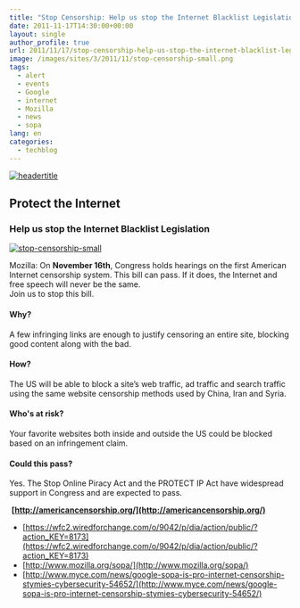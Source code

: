 ```yaml
---
title: "Stop Censorship: Help us stop the Internet Blacklist Legislation"
date: 2011-11-17T14:30:00+00:00
layout: single
author_profile: true
url: 2011/11/17/stop-censorship-help-us-stop-the-internet-blacklist-legislation/
image: /images/sites/3/2011/11/stop-censorship-small.png
tags:
  - alert
  - events
  - Google
  - internet
  - Mozilla
  - news
  - sopa
lang: en
categories: 
  - techblog
---
```

[![headertitle](/images/2011/11/headertitle.png)](http://americancensorship.org/)

## Protect the Internet

### Help us stop the Internet Blacklist Legislation

[![stop-censorship-small](/images/2011/11/stop-censorship-small.png)](http://www.mozilla.org/sopa/)

Mozilla: On **November 16th**, Congress holds hearings on the first American Internet censorship system. This bill can pass. If it does, the Internet and free speech will never be the same.  
Join us to stop this bill.

#### Why?

A few infringing links are enough to justify censoring an entire site, blocking good content along with the bad.

#### How?

The US will be able to block a site’s web traffic, ad traffic and search traffic using the same website censorship methods used by China, Iran and Syria.

#### Who's at risk?

Your favorite websites both inside and outside the US could be blocked based on an infringement claim.

#### Could this pass?

Yes. The Stop Online Piracy Act and the PROTECT IP Act have widespread support in Congress and are expected to pass.

 **[http://americancensorship.org/](http://americancensorship.org/)**

* [https://wfc2.wiredforchange.com/o/9042/p/dia/action/public/?action_KEY=8173](https://wfc2.wiredforchange.com/o/9042/p/dia/action/public/?action_KEY=8173)
* [http://www.mozilla.org/sopa/](http://www.mozilla.org/sopa/)
* [http://www.myce.com/news/google-sopa-is-pro-internet-censorship-stymies-cybersecurity-54652/](http://www.myce.com/news/google-sopa-is-pro-internet-censorship-stymies-cybersecurity-54652/)